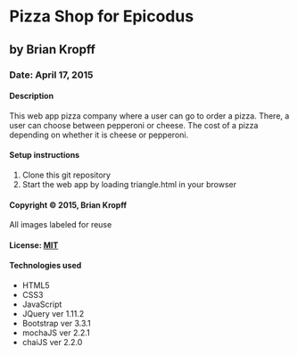 # Pizza Shop for Epicodus
## by Brian Kropff
### Date: April 17, 2015
#### Description
This web app pizza company where a user can go to order a pizza. There, a user can choose between pepperoni or cheese. The cost of a pizza depending on whether it is cheese or pepperoni.

#### Setup instructions
1. Clone this git repository
2. Start the web app by loading triangle.html in your browser

#### Copyright © 2015, Brian Kropff
All images labeled for reuse

#### License: [MIT](https://github.com/twbs/bootstrap/blob/master/LICENSE)

#### Technologies used
- HTML5
- CSS3
- JavaScript
- JQuery ver 1.11.2
- Bootstrap ver 3.3.1
- mochaJS ver 2.2.1
- chaiJS ver 2.2.0
